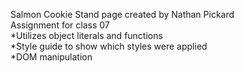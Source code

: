 Salmon Cookie Stand page created by Nathan Pickard <br>
Assignment for class 07 <br>
*Utilizes object literals and functions <br>
*Style guide to show which styles were applied <br>
*DOM manipulation <br>
